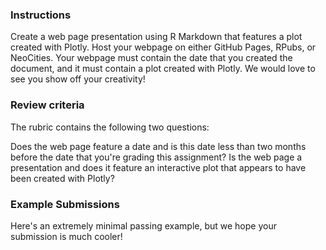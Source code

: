 ### Instructions

Create a web page presentation using R Markdown that features a plot created with Plotly. Host your webpage on either GitHub Pages, RPubs, or NeoCities. Your webpage must contain the date that you created the document, and it must contain a plot created with Plotly. We would love to see you show off your creativity! 

### Review criteria

The rubric contains the following two questions:

Does the web page feature a date and is this date less than two months before the date that you're grading this assignment?
Is the web page a presentation and does it feature an interactive plot that appears to have been created with Plotly?

### Example Submissions

Here's an extremely minimal passing example, but we hope your submission is much cooler!
